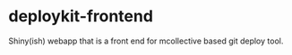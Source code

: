 deploykit-frontend
==================

Shiny(ish) webapp that is a front end for mcollective based git deploy tool.